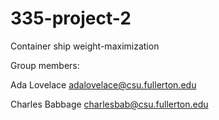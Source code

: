 # 335-project-2
Container ship weight-maximization

Group members:

Ada Lovelace adalovelace@csu.fullerton.edu

Charles Babbage charlesbab@csu.fullerton.edu
